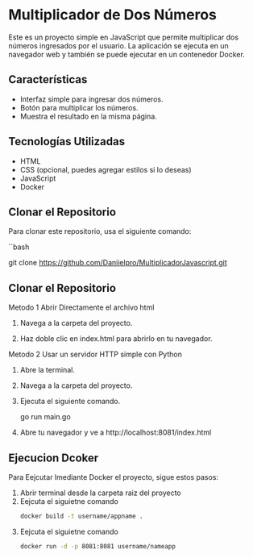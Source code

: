 # Multiplicador de Dos Números

Este es un proyecto simple en JavaScript que permite multiplicar dos números ingresados por el usuario. La aplicación se ejecuta en un navegador web y también se puede ejecutar en un contenedor Docker.


## Características

- Interfaz simple para ingresar dos números.
- Botón para multiplicar los números.
- Muestra el resultado en la misma página.

## Tecnologías Utilizadas

- HTML
- CSS (opcional, puedes agregar estilos si lo deseas)
- JavaScript
- Docker

## Clonar el Repositorio

Para clonar este repositorio, usa el siguiente comando:

``bash

git clone https://github.com/Daniielpro/MultiplicadorJavascript.git

## Clonar el Repositorio

Metodo 1 Abrir Directamente el archivo html

1. Navega a la carpeta del proyecto.

2. Haz doble clic en index.html para abrirlo en tu navegador.

Metodo 2 Usar un servidor HTTP simple con Python

1. Abre la terminal.

2. Navega a la carpeta del proyecto.

3. Ejecuta el siguiente comando.

   go run main.go

5. Abre tu navegador y ve a http://localhost:8081/index.html

## Ejecucion Dcoker
Para Eejcutar lmediante Docker el proyecto, sigue estos pasos:

1. Abrir terminal desde la carpeta raiz del proyecto
2. Eejcuta el siguietne comando
   ```bash
   docker build -t username/appname .
3. Eejcuta el siguietne comando
   ```bash
   docker run -d -p 8081:8081 username/nameapp
